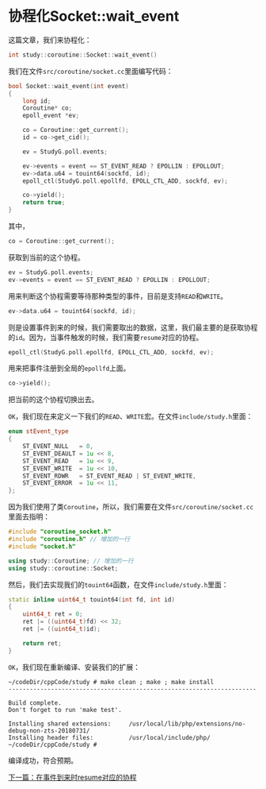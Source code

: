 # 协程化Socket::wait_event

这篇文章，我们来协程化：
```cpp
int study::coroutine::Socket::wait_event()
```

我们在文件`src/coroutine/socket.cc`里面编写代码：

```cpp
bool Socket::wait_event(int event)
{
    long id;
    Coroutine* co;
    epoll_event *ev;

    co = Coroutine::get_current();
    id = co->get_cid();

    ev = StudyG.poll.events;

    ev->events = event == ST_EVENT_READ ? EPOLLIN : EPOLLOUT;
    ev->data.u64 = touint64(sockfd, id);
    epoll_ctl(StudyG.poll.epollfd, EPOLL_CTL_ADD, sockfd, ev);

    co->yield();
    return true;
}
```

其中，

```cpp
co = Coroutine::get_current();
```

获取到当前的这个协程。

```cpp
ev = StudyG.poll.events;
ev->events = event == ST_EVENT_READ ? EPOLLIN : EPOLLOUT;
```

用来判断这个协程需要等待那种类型的事件，目前是支持`READ`和`WRITE`。

```cpp
ev->data.u64 = touint64(sockfd, id);
```

则是设置事件到来的时候，我们需要取出的数据，这里，我们最主要的是获取协程的`id`。因为，当事件触发的时候，我们需要`resume`对应的协程。

```cpp
epoll_ctl(StudyG.poll.epollfd, EPOLL_CTL_ADD, sockfd, ev);
```

用来把事件注册到全局的`epollfd`上面。

```cpp
co->yield();
```

把当前的这个协程切换出去。

`OK`，我们现在来定义一下我们的`READ`、`WRITE`宏。在文件`include/study.h`里面：

```cpp
enum stEvent_type
{
    ST_EVENT_NULL   = 0,
    ST_EVENT_DEAULT = 1u << 8,
    ST_EVENT_READ   = 1u << 9,
    ST_EVENT_WRITE  = 1u << 10,
    ST_EVENT_RDWR   = ST_EVENT_READ | ST_EVENT_WRITE,
    ST_EVENT_ERROR  = 1u << 11,
};
```

因为我们使用了类`Coroutine`，所以，我们需要在文件`src/coroutine/socket.cc`里面去指明：

```cpp
#include "coroutine_socket.h"
#include "coroutine.h" // 增加的一行
#include "socket.h"

using study::Coroutine; // 增加的一行
using study::coroutine::Socket;
```

然后，我们去实现我们的`touint64`函数，在文件`include/study.h`里面：

```cpp
static inline uint64_t touint64(int fd, int id)
{
    uint64_t ret = 0;
    ret |= ((uint64_t)fd) << 32;
    ret |= ((uint64_t)id);

    return ret;
}
```

`OK`，我们现在重新编译、安装我们的扩展：

```shell
~/codeDir/cppCode/study # make clean ; make ; make install
----------------------------------------------------------------------

Build complete.
Don't forget to run 'make test'.

Installing shared extensions:     /usr/local/lib/php/extensions/no-debug-non-zts-20180731/
Installing header files:          /usr/local/include/php/
~/codeDir/cppCode/study # 
```

编译成功，符合预期。

[下一篇：在事件到来时resume对应的协程](./《PHP扩展开发》-协程-在事件到来时resume对应的协程.md)

